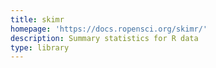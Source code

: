 ```yaml
---
title: skimr
homepage: 'https://docs.ropensci.org/skimr/'
description: Summary statistics for R data
type: library
---
```

